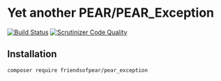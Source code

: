 # Yet another PEAR/PEAR_Exception

[![Build Status](https://travis-ci.com/FriendsOfPear/PEAR_Exception.svg?branch=master)](https://travis-ci.com/FriendsOfPear/PEAR_Exception)
[![Scrutinizer Code Quality](https://scrutinizer-ci.com/g/FriendsOfPear/PEAR_Exception/badges/quality-score.png?b=master)](https://scrutinizer-ci.com/g/FriendsOfPear/PEAR_Exception/?branch=master)

## Installation

```shell
composer require friendsofpear/pear_exception
```
